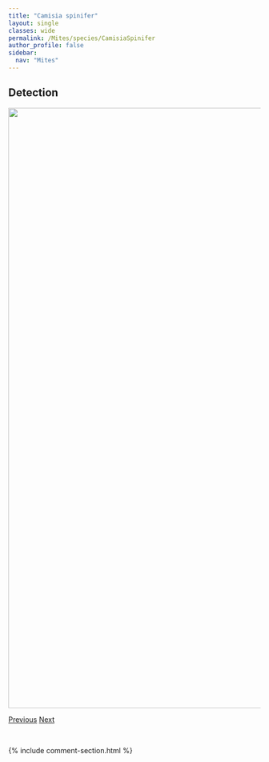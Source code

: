 ```yaml
---
title: "Camisia spinifer"
layout: single
classes: wide
permalink: /Mites/species/CamisiaSpinifer
author_profile: false
sidebar:
  nav: "Mites"
---
```


<h2>Detection</h2>

<a href="https://drive.google.com/uc?export=view&id=1ixGW89Tip9NDyPMT8XplAiH2pFpF8wj3">
<img src="https://drive.google.com/uc?export=view&id=1ixGW89Tip9NDyPMT8XplAiH2pFpF8wj3" height = "1200" width = "800">
</a>


<a href="/DevelopmentWebsite/Mites/species/CamisiaSp1DEW" class="pagination--pager" title="Camisia sp. 1 DEW">Previous</a> <a href="/DevelopmentWebsite/Mites/species/CarabodesGranulatus" class="pagination--pager" title="Carabodes granulatus">Next</a>

<p>&nbsp;</p>

{% include comment-section.html %}
